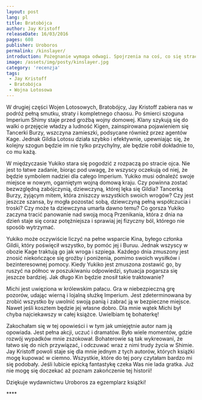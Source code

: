 ```yaml
---
layout: post
lang: pl
title: Bratobójca
author: Jay Kristoff
releaseDate: 16/03/2016
pages: 608
publisher: Uroboros
permalink: /kinslayer/
introduction: Pożegnanie wymaga odwagi. Spojrzenia na coś, co się straciło, i przyznania przed samym sobą, że to już nie wróci. Niektóre łzy są z żelaza.
image: /assets/img/posty/kinslayer.jpg
category: 'recenzja'
tags:
 - Jay Kristoff
 - Bratobójca
 - Wojna Lotosowa
---
```

  W drugiej części Wojen Lotosowych, Bratobójcy, Jay Kristoff zabiera nas w podróż pełną smutku, straty i kompletnego chaosu. Po śmierci szoguna Imperium Shimy staje przed groźbą wojny domowej. Klany szykują się do walki o przejęcie władzy a ludność Kigen, zainspirowana pojawieniem się Tancerki Burzy, wszczyna zamieszki, podsycane również przez agentów Kage. Jednak Gildia Lotosu działa szybko i efektywnie, upewniając się, że kolejny szogun będzie im nie tylko przychylny, ale będzie robił dokładnie to, co mu każą.

  W międzyczasie Yukiko stara się pogodzić z rozpaczą po stracie ojca. Nie jest to łatwe zadanie, biorąc pod uwagę, że wszyscy oczekują od niej, że będzie symbolem nadziei dla całego Imperium. Yukiko musi odnaleźć swoje miejsce w nowym, ogarniętym wojną domową kraju. Czy powinna zostać bezwzględną zabójczynią, dziewczyną, której lęka się Gildia? Tancerką Burzy, żyjącym mitem, która zniszczy wszystkich swoich wrogów? Czy jest jeszcze szansa, by mogła pozostać sobą, dziewczyną pełną współczucia i troski? Czy może ta dziewczyna umarła dawno temu? Co gorsza Yukiko zaczyna tracić panowanie nad swoją mocą Przenikania, która z dnia na dzień staje się coraz potężniejsza i sprawiaj jej fizyczny ból, którego nie sposób wytrzymać.

  Yukiko może oczywiście liczyć na pełne wsparcie Kina, byłego członka Gildii, który poświęcił wszystko, by pomóc jej i  Buruu. Jednak wszyscy w obozie Kage traktują go jak wroga i szpiega. Każdego dnia zmuszony jest znosić niekończące się groźby i poniżenia, pomimo swoich wysiłków i bezinteresownej pomocy. Kiedy Yukiko jest zmuszona zostawić go, by ruszyć na północ w poszukiwaniu odpowiedzi, sytuacja pogarsza się jeszcze bardziej. Jak długo Kin będzie znosił takie traktowanie?

  Michi jest uwięziona w królewskim pałacu. Gra w niebezpieczną grę pozorów, udając wierną i lojalną służkę Imperium. Jest zdeterminowana by zrobić wszystko by uwolnić swoją panią i zabrać ją w bezpieczne miejsce. Nawet jeśli kosztem będzie jej własne dobro. Dla mnie wątek Michi był chyba najciekawszy w całej książce. Uwielbiam tę bohaterkę!

  Zakochałam się w tej opowieści i w tym jak umiejętnie autor nam ją opowiada. Jest pełna akcji, uczuć i dramatów. Było wiele momentów, gdzie rozwój wypadków mnie zszokował. Bohaterowie są tak wykreowani, że łatwo się do nich przywiązać, i odczuwać wraz z nimi trudy życia w Shimie. Jay Kristoff powoli staje się dla mnie jednym z tych autorów, których książki mogę kupować w ciemno. Wszystkie, które do tej pory czytałam bardzo mi się podobały. Jeśli lubicie epicką fantastykę czeka Was nie lada gratka. Już nie mogę się doczekać aż poznam zakończenie tej historii!

  Dziękuje wydawnictwu Uroboros za egzemplarz książki!
  
 \*\*\*\*
